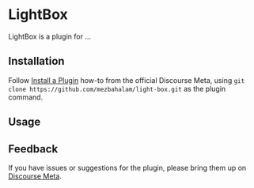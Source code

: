# LightBox

LightBox is a plugin for ...

## Installation

Follow [Install a Plugin](https://meta.discourse.org/t/install-a-plugin/19157)
how-to from the official Discourse Meta, using `git clone https://github.com/mezbahalam/light-box.git`
as the plugin command.

## Usage

## Feedback

If you have issues or suggestions for the plugin, please bring them up on
[Discourse Meta](https://meta.discourse.org).
